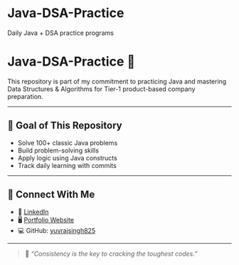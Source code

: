 # Java-DSA-Practice
Daily Java + DSA practice programs
# Java-DSA-Practice 🚀

This repository is part of my commitment to practicing Java and mastering Data Structures & Algorithms for Tier-1 product-based company preparation.

---

## 🧠 Goal of This Repository

- Solve 100+ classic Java problems
- Build problem-solving skills
- Apply logic using Java constructs
- Track daily learning with commits

---

## 🔗 Connect With Me

- 🔗 [LinkedIn](https://www.linkedin.com/in/yuvraj-singh-tomar-)
- 🖥️ [Portfolio Website](#)
- 💻 GitHub: [yuvrajsingh825](https://github.com/yuvrajsingh825)

---

> 🏁 *“Consistency is the key to cracking the toughest codes.”*
